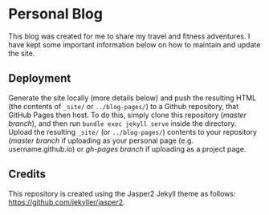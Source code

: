 # Personal Blog 

This blog was created for me to share my travel and fitness adventures. I have kept some important information below on how to maintain and update the site. 

## Deployment 

Generate the site locally (more details below) and push the resulting HTML 
(the contents of `_site/` or `../blog-pages/`) to a Github repository, that GitHub Pages
then host. To do this, simply clone this repository (*master branch*), and then run
`bundle exec jekyll serve` inside the directory. Upload the resulting `_site/` (or `../blog-pages/`) 
contents to your repository (*master branch* if uploading as your personal page
(e.g. username.github.io) or *gh-pages branch* if uploading as a project page. 

## Credits

This repository is created using the Jasper2 Jekyll theme as follows: https://github.com/jekyller/jasper2.
